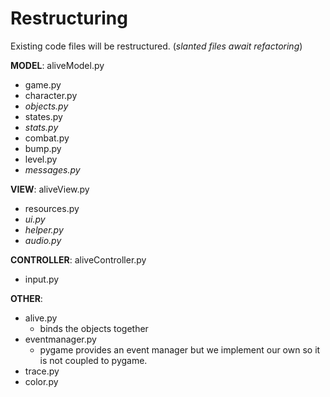 # Restructuring

Existing code files will be restructured.
(_slanted files await refactoring_)

**MODEL**: aliveModel.py

* game.py
* character.py
* _objects.py_
* states.py
* _stats.py_
* combat.py
* bump.py
* level.py
* _messages.py_

**VIEW**: aliveView.py

* resources.py
* _ui.py_
* _helper.py_
* _audio.py_

**CONTROLLER**: aliveController.py

* input.py

**OTHER**:

* alive.py
    * binds the objects together
* eventmanager.py
    * pygame provides an event manager but we implement our own so it is not coupled to pygame.
* trace.py
* color.py

